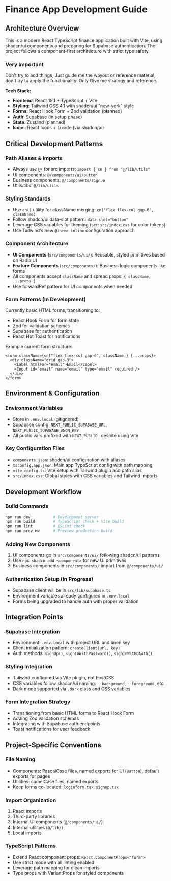 # Finance App Development Guide

## Architecture Overview

This is a modern React TypeScript finance application built with Vite, using shadcn/ui components and preparing for Supabase authentication. The project follows a component-first architecture with strict type safety.

### Very Important

Don't try to add things, Just guide me the wayout or reference material, don't try to apply the functionality. Only Give me strategy and reference.

**Tech Stack:**

- **Frontend**: React 19.1 + TypeScript + Vite
- **Styling**: Tailwind CSS 4.1 with shadcn/ui "new-york" style
- **Forms**: React Hook Form + Zod validation (planned)
- **Auth**: Supabase (in setup phase)
- **State**: Zustand (planned)
- **Icons**: React Icons + Lucide (via shadcn/ui)

## Critical Development Patterns

### Path Aliases & Imports

- Always use `@/` for src imports: `import { cn } from "@/lib/utils"`
- UI components: `@/components/ui/button`
- Business components: `@/components/signup`
- Utils/libs: `@/lib/utils`

### Styling Standards

- Use `cn()` utility for className merging: `cn("flex flex-col gap-6", className)`
- Follow shadcn/ui data-slot pattern: `data-slot="button"`
- Leverage CSS variables for theming (see `src/index.css` for color tokens)
- Use Tailwind's new `@theme inline` configuration approach

### Component Architecture

- **UI Components** (`src/components/ui/`): Reusable, styled primitives based on Radix UI
- **Feature Components** (`src/components/`): Business logic components like forms
- All components accept `className` and spread props: `{ className, ...props }`
- Use forwardRef pattern for UI components when needed

### Form Patterns (In Development)

Currently basic HTML forms, transitioning to:

- React Hook Form for form state
- Zod for validation schemas
- Supabase for authentication
- React Hot Toast for notifications

Example current form structure:

```tsx
<form className={cn("flex flex-col gap-6", className)} {...props}>
  <div className="grid gap-3">
    <Label htmlFor="email">Email</Label>
    <Input id="email" name="email" type="email" required />
  </div>
</form>
```

## Environment & Configuration

### Environment Variables

- Store in `.env.local` (gitignored)
- Supabase config: `NEXT_PUBLIC_SUPABASE_URL`, `NEXT_PUBLIC_SUPABASE_ANON_KEY`
- All public vars prefixed with `NEXT_PUBLIC_` despite using Vite

### Key Configuration Files

- `components.json`: shadcn/ui configuration with aliases
- `tsconfig.app.json`: Main app TypeScript config with path mapping
- `vite.config.ts`: Vite setup with Tailwind plugin and path alias
- `src/index.css`: Global styles with CSS variables and Tailwind imports

## Development Workflow

### Build Commands

```bash
npm run dev          # Development server
npm run build        # TypeScript check + Vite build
npm run lint         # ESLint check
npm run preview      # Preview production build
```

### Adding New Components

1. UI components go in `src/components/ui/` following shadcn/ui patterns
2. Use `npx shadcn add <component>` for new UI primitives
3. Business components in `src/components/` import from `@/components/ui/`

### Authentication Setup (In Progress)

- Supabase client will be in `src/lib/supabase.ts`
- Environment variables already configured in `.env.local`
- Forms being upgraded to handle auth with proper validation

## Integration Points

### Supabase Integration

- Environment: `.env.local` with project URL and anon key
- Client initialization pattern: `createClient(url, key)`
- Auth methods: `signUp()`, `signInWithPassword()`, `signInWithOAuth()`

### Styling Integration

- Tailwind configured via Vite plugin, not PostCSS
- CSS variables follow shadcn/ui naming: `--background`, `--foreground`, etc.
- Dark mode supported via `.dark` class and CSS variables

### Form Integration Strategy

- Transitioning from basic HTML forms to React Hook Form
- Adding Zod validation schemas
- Integrating with Supabase auth endpoints
- Toast notifications for user feedback

## Project-Specific Conventions

### File Naming

- Components: PascalCase files, named exports for UI (`Button`), default exports for pages
- Utilities: camelCase files, named exports
- Keep forms co-located: `loginform.tsx`, `signup.tsx`

### Import Organization

1. React imports
2. Third-party libraries
3. Internal UI components (`@/components/ui/`)
4. Internal utilities (`@/lib/`)
5. Local imports

### TypeScript Patterns

- Extend React component props: `React.ComponentProps<"form">`
- Use strict mode with all linting enabled
- Leverage path mapping for clean imports
- Type props with VariantProps for styled components
